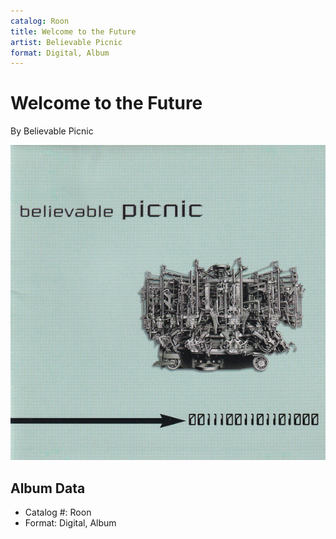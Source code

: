 ```yaml
---
catalog: Roon
title: Welcome to the Future
artist: Believable Picnic
format: Digital, Album
---
```


# Welcome to the Future

By Believable Picnic

![](../../assets/albumcovers/Believable_Picnic-Welcome_to_the_Future.png)

## Album Data

- Catalog #: Roon
- Format: Digital, Album

